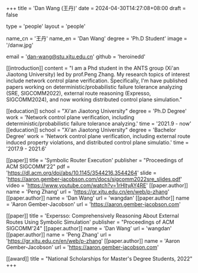 +++
title = 'Dan Wang (王丹)'
date = 2024-04-30T14:27:08+08:00
draft = false

type = 'people'
layout = 'people'

name_cn = '王丹'
name_en = 'Dan Wang'
degree = 'Ph.D Student'
image = '/danw.jpg'

email = 'dan-wang@stu.xjtu.edu.cn'
github = 'heroinedd'

[[introduction]]
    content = "I am a Phd student in the ANTS group (Xi'an Jiaotong University) led by prof.Peng Zhang. My research topics of interest include network control plane verification. Specifically, I'm have published papers working on deterministic/probabilistic failure tolerance analyzing (SRE, SIGCOMM2022), external route reasoning (Expresso, SIGCOMM2024), and now working distributed control plane simulation."

[[education]]
    school = "Xi'an Jiaotong University"
    degree = 'Ph.D Degree'
    work = 'Network control plane verification, including deterministic/probabilistic failure tolerance analyzing.'
    time = '2021.9 - now'
[[education]]
    school = "Xi'an Jiaotong University"
    degree = 'Bachelor Degree'
    work = 'Network control plane verification, including external route induced property violations, and distributed control plane simulatio.'
    time = '2017.9 - 2021.6'

[[paper]]
    title = 'Symbolic Router Execution'
    publisher = "Proceedings of ACM SIGCOMM'22"
    pdf = 'https://dl.acm.org/doi/abs/10.1145/3544216.3544264'
    slide = 'https://aaron.gember-jacobson.com/docs/sigcomm2022sre_slides.pdf'
    video = 'https://www.youtube.com/watch?v=1rHItyAY4RE'
    [[paper.author]]
        name = 'Peng Zhang'
        url = 'https://gr.xjtu.edu.cn/en/web/p-zhang'
    [[paper.author]]
        name = 'Dan Wang'
        url = 'wangdan'
    [[paper.author]]
        name = 'Aaron Gember-Jacobson'
        url = 'https://aaron.gember-jacobson.com'

[[paper]]
    title = 'Expersso: Comprehensively Reasoning About External Routes Using Symbolic Simulation'
    publisher = "Proceedings of ACM SIGCOMM'24"
    [[paper.author]]
        name = 'Dan Wang'
        url = 'wangdan'
    [[paper.author]]
        name = 'Peng Zhang'
        url = 'https://gr.xjtu.edu.cn/en/web/p-zhang'
    [[paper.author]]
        name = 'Aaron Gember-Jacobson'
        url = 'https://aaron.gember-jacobson.com'

[[award]]
    title = "National Scholarships for Master's Degree Students, 2022"
+++
